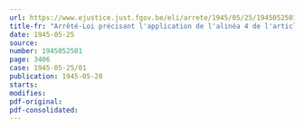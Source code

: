 ```yaml
---
url: https://www.ejustice.just.fgov.be/eli/arrete/1945/05/25/1945052501/justel
title-fr: "Arrêté-Loi précisant l'application de l'alinéa 4 de l'article 115 du Code pénal en cas d'occupation ennemie"
date: 1945-05-25
source:
number: 1945052501
page: 3406
case: 1945-05-25/01
publication: 1945-05-28
starts:
modifies:
pdf-original:
pdf-consolidated:
---
```


